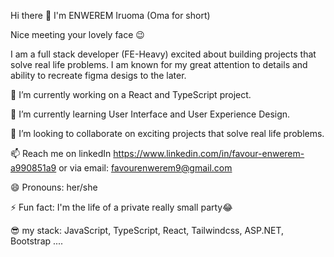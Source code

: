  Hi there 👋 I'm ENWEREM Iruoma (Oma for short)
 
 Nice meeting your lovely face 😉
 
 I am a full stack developer (FE-Heavy) excited about building projects that solve real life problems. I am known for my great attention to details and ability to recreate figma desigs to the later.

🔭 I’m currently working on a React and TypeScript project.

🌱 I’m currently learning User Interface and User Experience Design.

👯 I’m looking to collaborate on exciting projects that solve real life problems.

📫 Reach me on linkedIn https://www.linkedin.com/in/favour-enwerem-a990851a9
or via email: favourenwerem9@gmail.com

😄 Pronouns: her/she

⚡ Fun fact: I'm the life of a private really small party😂

😎 my stack: JavaScript, TypeScript, React, Tailwindcss, ASP.NET, Bootstrap ....
